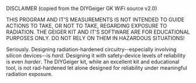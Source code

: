 
DISCLAIMER (copied from the DIYGeiger GK WiFi source v2.0)

   THIS PROGRAM AND IT'S MEASUREMENTS IS NOT INTENDED TO GUIDE ACTIONS TO TAKE, OR NOT
   TO TAKE, REGARDING EXPOSURE TO RADIATION. THE GEIGER KIT AND IT'S SOFTWARE ARE FOR
   EDUCATIONAL PURPOSES ONLY. DO NOT RELY ON THEM IN HAZARDOUS SITUATIONS!

Seriously. Designing radiation-hardened circuitry--especially involving silicon devices--is *hard*. Designing it with safety-device levels of reliability is even *harder*. The DIYGeiger kit, while an excellent kit and educational tool, is not rad-hardened let alone designed for reliability under meaningful radiation exposure.

